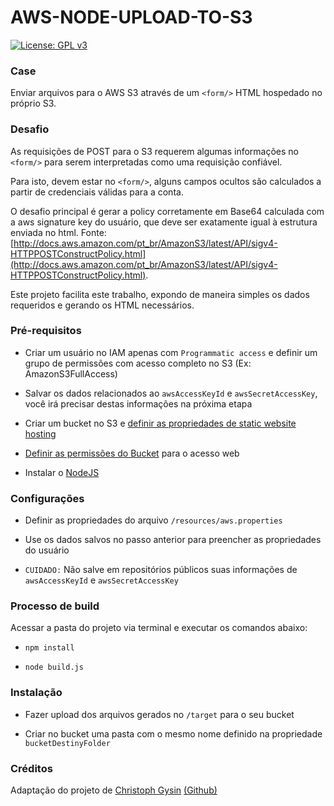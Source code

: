 # AWS-NODE-UPLOAD-TO-S3

[![License: GPL v3](https://img.shields.io/badge/License-GPL%20v3-blue.svg)](https://github.com/guivirtuoso/aws-node-upload-to-s3/blob/master/LICENSE)

### Case
Enviar arquivos para o AWS S3 através de um ```<form/>``` HTML hospedado no próprio S3.

### Desafio
As requisições de POST para o S3 requerem algumas informações no ```<form/>``` para serem interpretadas como uma requisição confiável.

Para isto, devem estar no ```<form/>```, alguns campos ocultos são calculados a partir de credenciais válidas para a conta.

O desafio principal é gerar a policy corretamente em Base64 calculada com a aws signature key do usuário, que deve ser exatamente igual à estrutura enviada no html. Fonte: [http://docs.aws.amazon.com/pt_br/AmazonS3/latest/API/sigv4-HTTPPOSTConstructPolicy.html](http://docs.aws.amazon.com/pt_br/AmazonS3/latest/API/sigv4-HTTPPOSTConstructPolicy.html).

Este projeto facilita este trabalho, expondo de maneira simples os dados requeridos e gerando os HTML necessários.


### Pré-requisitos
- Criar um usuário no IAM apenas com ```Programmatic access``` e definir um grupo de permissões com acesso completo no S3 (Ex: AmazonS3FullAccess)

- Salvar os dados relacionados ao ```awsAccessKeyId``` e ```awsSecretAccessKey```, você irá precisar destas informações na próxima etapa

- Criar um bucket no S3 e [definir as propriedades de static website hosting](http://docs.aws.amazon.com/pt_br/AmazonS3/latest/user-guide/static-website-hosting.html)

- [Definir as permissões do Bucket](http://docs.aws.amazon.com/pt_br/gettingstarted/latest/swh/getting-started-configure-bucket.html#add-permissions) para o acesso web

- Instalar o [NodeJS](https://nodejs.org/en/download/)

### Configurações
- Definir as propriedades do arquivo ```/resources/aws.properties```

- Use os dados salvos no passo anterior para preencher as propriedades do usuário

- ```CUIDADO:``` Não salve em repositórios públicos suas informações de ```awsAccessKeyId``` e ```awsSecretAccessKey```

### Processo de build
Acessar a pasta do projeto via terminal e executar os comandos abaixo:
- ```npm install```

- ```node build.js```

### Instalação
- Fazer upload dos arquivos gerados no ```/target``` para o seu bucket

- Criar no bucket uma pasta com o mesmo nome definido na propriedade ```bucketDestinyFolder```

### Créditos
Adaptação do projeto de [Christoph Gysin](mailto:christoph.gysin@gmail.com) [(Github)](https://github.com/serverless/examples/tree/master/aws-node-upload-to-s3-and-postprocess)
